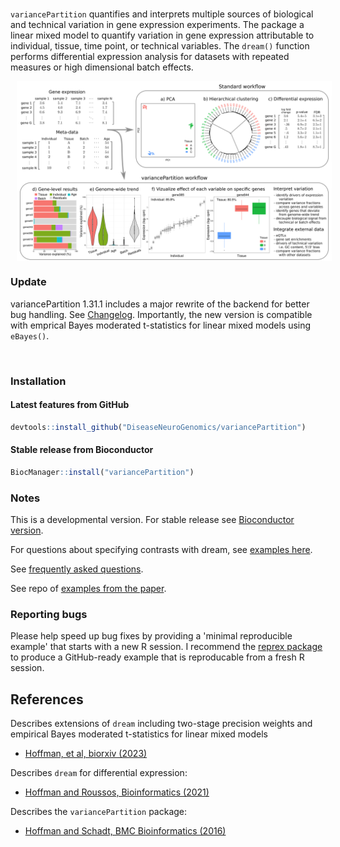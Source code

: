 
<br>

`variancePartition` quantifies and interprets multiple sources of biological and technical variation in gene expression experiments.  The package a linear mixed model to quantify variation in gene expression attributable to individual, tissue, time point, or technical variables.  The `dream()` function performs differential expression analysis for datasets with repeated measures or high dimensional batch effects.

<img src="man/figures/variancePartition.png"  align="center" alt="" style="padding-left:10px;" />


<br>

### Update
variancePartition 1.31.1 includes a major rewrite of the backend for better bug handling.  See [Changelog](news/index.html).  Importantly, the new version is compatible with emprical Bayes moderated t-statistics for linear mixed models using `eBayes()`.

<br>

### Installation

#### Latest features from GitHub

```r
devtools::install_github("DiseaseNeuroGenomics/variancePartition")
```

#### Stable release from Bioconductor

```r
BiocManager::install("variancePartition")
```



### Notes
This is a developmental version. For stable release see [Bioconductor version](http://bioconductor.org/packages/variancePartition/).

For questions about specifying contrasts with dream, see [examples here](https://gist.github.com/GabrielHoffman/aa993222bae4d6b7d1caea2334aedbf7).


See [frequently asked questions](http://bioconductor.org/packages/devel/bioc/vignettes/variancePartition/inst/doc/FAQ.html).

See repo of [examples from the paper](https://github.com/GabrielHoffman/dream_analysis).

### Reporting bugs

Please help speed up bug fixes by providing a 'minimal reproducible example' that starts with a new R session.  I recommend the [reprex package](https://reprex.tidyverse.org) to produce a GitHub-ready example that is reproducable from a fresh R session.

## References

Describes extensions of `dream` including two-stage precision weights and empirical Bayes moderated t-statistics for linear mixed models 

- [Hoffman, et al, biorxiv (2023)](https://doi.org/10.1101/2023.03.17.533005)

Describes `dream` for differential expression: 

- [Hoffman and Roussos, Bioinformatics (2021)](https://doi.org/10.1093/bioinformatics/btaa687)

Describes the `variancePartition` package:

- [Hoffman and Schadt, BMC Bioinformatics (2016)](https://doi.org/10.1186/s12859-016-1323-z)
